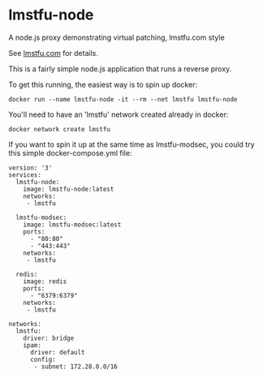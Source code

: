 # lmstfu-node
A node.js proxy demonstrating virtual patching, lmstfu.com style

See [lmstfu.com](lmstfu.com) for details.

This is a fairly simple node.js application that runs a reverse proxy.

To get this running, the easiest way is to spin up docker:

`docker run --name lmstfu-node -it --rm --net lmstfu lmstfu-node`

You'll need to have an 'lmstfu' network created already in docker:

`docker network create lmstfu`

If you want to spin it up at the same time as lmstfu-modsec, you could
try this simple docker-compose.yml file:


```
version: '3'
services:
  lmstfu-node:
    image: lmstfu-node:latest
    networks: 
     - lmstfu

  lmstfu-modsec:
    image: lmstfu-modsec:latest
    ports:
      - "80:80"
      - "443:443"
    networks: 
     - lmstfu

  redis:
    image: redis
    ports:
      - "6379:6379"
    networks: 
     - lmstfu

networks:
  lmstfu:
    driver: bridge
    ipam:
      driver: default
      config:
       - subnet: 172.28.0.0/16
```

